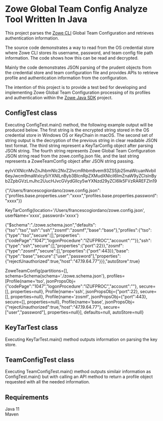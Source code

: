 # Zowe Global Team Config Analyze Tool Written In Java
  
This project parses the [Zowe CLI](https://github.com/zowe/zowe-cli]) Global Team Configuration and retrieves authentication information.  

The source code demonstrates a way to read from the OS credential store where Zowe CLI stores its username, password, and team config file path information. The code shows how this can be read and decrypted.  
  
Mainly the code demonstrates JSON parsing of the prudent objects from the credential store and team configuration file and provides APIs to retrieve profile and authentication information from the configuration.  

The intention of this project is to provide a test bed for developing and implementing Zowe Global Team Configuration processing of its profiles and authentication within the [Zowe Java SDK](https://github.com/zowe/zowe-client-java-sdk) project.
  
## ConfigTest class

Executing ConfigTest.main() method, the following example output will be produced below. The first string is the encrypted string stored in the OS credential store in Windows OS or KeyChain in macOS. The second set of string output is the decryption of the previous string in clear readable JSON text format. The third string represent a KeyTarConfig object after parsing JSON string. The fourth string represents Zowe Global Team Configuration JSON string read from the  zowe.config.json file, and the last string represents a ZoweTeamConfig object after JSON string passing.    

eyIvVXNlcnMvZnJhbmNlc2NvZ2lvcmRhbm8vem93ZS5jb25maWcuanNvbiI6eyJwcm9maWxlcy5iYXNlLnByb3BlcnRpZXMudXNlciI6ImZnaW9yZCIsInByb2ZpbGVzLmJhc2UucHJvcGVydGllcy5wYXNzd29yZCI6Ik5FVzRAREFZIn19  
  
{"/Users/francescogiordano/zowe.config.json":{"profiles.base.properties.user":"xxxx","profiles.base.properties.password":"xxxx"}}  
  
KeyTarConfig{location='/Users/francescogiordano/zowe.config.json', userName='xxxx', password='xxxx'}  
  
{"$schema":".\/zowe.schema.json","defaults":{"tso":"tso","ssh":"ssh","zosmf":"zosmf","base":"base"},"profiles":{"tso":{"type":"tso","secure":[],"properties":{"codePage":"1047","logonProcedure":"IZUFPROC","account":""}},"ssh":{"type":"ssh","secure":[],"properties":{"port":22}},"zosmf":{"type":"zosmf","secure":[],"properties":{"port":443}},"base":{"type":"base","secure":["user","password"],"properties":{"rejectUnauthorized":true,"host":"47.19.64.77"}}},"autoStore":true}  
  
ZoweTeamConfig{partitions=[], schema=Schema{schema='./zowe.schema.json'}, profiles=[Profile{name='tso', jsonPropsObj={"codePage":"1047","logonProcedure":"IZUFPROC","account":""}, secure=[], properties=null}, Profile{name='ssh', jsonPropsObj={"port":22}, secure=[], properties=null}, Profile{name='zosmf', jsonPropsObj={"port":443}, secure=[], properties=null}, Profile{name='base', jsonPropsObj={"rejectUnauthorized":true,"host":"47.19.64.77"}, secure=["user","password"], properties=null}], defaults=null, autoStore=null}  
  
## KeyTarTest class  
  
Executing KeyTarTest.main() method outputs information on parsing the key store.  

## TeamConfigTest class  

Executing TeamConfigTest.main() method outputs similair information as ConfigTest.main() but with calling an API method to return a profile object requested with all the needed information.  
  
## Requirements  
  
  Java 11  
  Maven  
   
  
